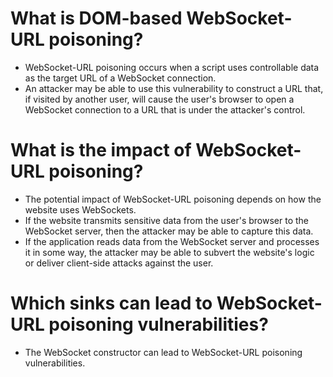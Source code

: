 # What is DOM-based WebSocket-URL poisoning?
- WebSocket-URL poisoning occurs when a script uses controllable data as the target URL of a WebSocket connection. 
- An attacker may be able to use this vulnerability to construct a URL that, if visited by another user, will cause the user's browser to open a WebSocket connection to a URL that is under the attacker's control.

# What is the impact of WebSocket-URL poisoning?
- The potential impact of WebSocket-URL poisoning depends on how the website uses WebSockets. 
- If the website transmits sensitive data from the user's browser to the WebSocket server, then the attacker may be able to capture this data.
- If the application reads data from the WebSocket server and processes it in some way, the attacker may be able to subvert the website's logic or deliver client-side attacks against the user.

# Which sinks can lead to WebSocket-URL poisoning vulnerabilities?
- The WebSocket constructor can lead to WebSocket-URL poisoning vulnerabilities.